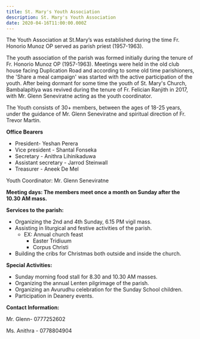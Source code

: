 ```yaml
---
title: St. Mary's Youth Association 
description: St. Mary's Youth Association 
date: 2020-04-16T11:00:00.000Z
---
```


The Youth Association at St.Mary’s was established during the time Fr. Honorio Munoz OP served as parish priest (1957-1963).


The youth association of the parish was formed initially during the tenure of Fr. Honorio Munoz OP (1957-1963). Meetings were held in the old club house facing Duplication Road and according to some old time parishioners, the 'Share a meal campaign' was started with the active participation of the youth. After being dormant for some time the youth of St. Mary's Church, Bambalapitiya was revived during the tenure of Fr. Felician Ranjith in 2017, with Mr. Glenn Seneviratne acting as the youth coordinator.


The Youth consists of 30+ members, between the ages of 18-25 years, under the guidance of Mr. Glenn Seneviratne and spiritual direction of Fr. Trevor Martin.


**Office Bearers**

- President- Yeshan Perera 
- Vice president - Shantal Fonseka 
- Secretary - Anithra Lihinikaduwa 
- Assistant secretary - Jarrod Steinwall
- Treasurer - Aneek De Mel


Youth Coordinator:  Mr. Glenn Seneviratne 


**Meeting days: The members meet once a month on Sunday after the 10.30 AM mass.**


**Services to the parish:**


* Organizing the 2nd and 4th Sunday, 6.15 PM vigil mass.
* Assisting in liturgical and festive activities of the parish.
   * EX: Annual church feast 
      * Easter Tridiuum
      * Corpus Christi
* Building the cribs for Christmas both outside and inside the church.


**Special Activities:**


* Sunday morning food stall for 8.30 and 10.30 AM masses.
* Organizing the annual Lenten pilgrimage of the parish.
* Organizing an Avurudhu celebration for the Sunday School children.
* Participation in Deanery events.


**Contact Information:**

Mr. Glenn- 0777252602

Ms. Anithra - 0778804904
